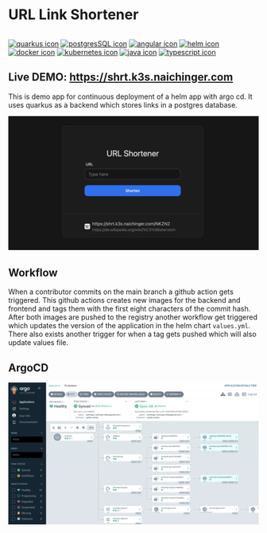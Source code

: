 # URL Link Shortener
<p style="display: flex">

[<img src="https://icon.icepanel.io/Technology/png-shadow-512/Quarkus.png" alt="quarkus icon" width="50"/>](https://quarkus.io/)
[<img src="https://icon.icepanel.io/Technology/svg/PostgresSQL.svg" alt="postgresSQL icon" width="50"/>](https://www.postgresql.org/)
[<img src="https://icon.icepanel.io/Technology/svg/Angular.svg" alt="angular icon" width="50"/>](https://angular.dev/)
[<img src="https://icon.icepanel.io/Technology/png-shadow-512/Helm.png" alt="helm icon" width="50"/>](https://helm.sh/)
[<img src="https://icon.icepanel.io/Technology/svg/Docker.svg" alt="docker icon" width="50"/>](https://www.docker.com/)
[<img src="https://icon.icepanel.io/Technology/svg/Kubernetes.svg" alt="kubernetes icon" width="50"/>](https://kubernetes.io/)
[<img src="https://icon.icepanel.io/Technology/svg/Java.svg" alt="java icon" width="50"/>](https://www.java.com/)
[<img src="https://icon.icepanel.io/Technology/svg/TypeScript.svg" alt="typescript icon" width="50"/>](https://www.typescriptlang.org/)

</p>

## Live DEMO: https://shrt.k3s.naichinger.com

This is demo app for continuous deployment of a helm app with argo cd. It uses quarkus as a backend which stores links in a postgres database.

[![](docs/screenshot.png)](https://shrt.k3s.naichinger.com)

## Workflow

When a contributor commits on the main branch a github action gets triggered. This github actions creates new images for the backend and frontend and tags them with the first eight characters of the commit hash. After both images are pushed to the registry another workflow get triggered which updates the version of the application in the helm chart `values.yml`. There also exists another trigger for when a tag gets pushed which will also update values file.


## ArgoCD

![](docs/argocd.png)